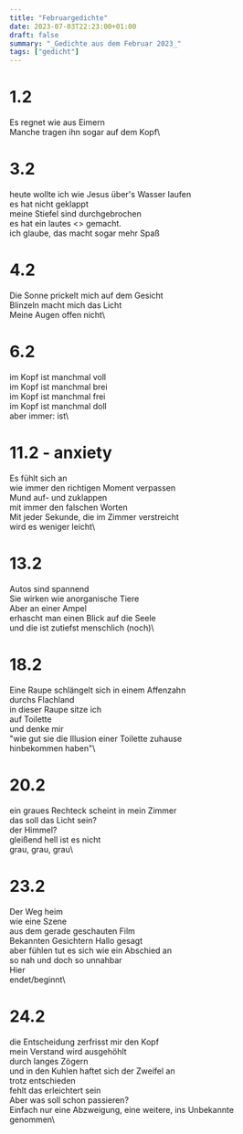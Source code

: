 ```yaml
---
title: "Februargedichte"
date: 2023-07-03T22:23:00+01:00
draft: false
summary: "_Gedichte aus dem Februar 2023_"
tags: ["gedicht"]
---
```


# 1.2

Es regnet wie aus Eimern\
Manche tragen ihn sogar auf dem Kopf\

# 3.2

heute wollte ich wie Jesus über's Wasser laufen\
es hat nicht geklappt\
meine Stiefel sind durchgebrochen\
es hat ein lautes <<Platsch>> gemacht.\
ich glaube, das macht sogar mehr Spaß

# 4.2

Die Sonne prickelt mich auf dem Gesicht\
Blinzeln macht mich das Licht\
Meine Augen offen nicht\

# 6.2

im Kopf ist manchmal voll\
im Kopf ist manchmal brei\
im Kopf ist manchmal frei\
im Kopf ist manchmal doll\
aber immer: ist\

# 11.2 - anxiety

Es fühlt sich an\
wie immer den richtigen Moment verpassen\
Mund auf- und zuklappen\
mit immer den falschen Worten\
Mit jeder Sekunde, die im Zimmer verstreicht\
wird es weniger leicht\

# 13.2

Autos sind spannend\
Sie wirken wie anorganische Tiere\
Aber an einer Ampel\
erhascht man einen Blick auf die Seele\
und die ist zutiefst menschlich (noch)\

# 18.2

Eine Raupe schlängelt sich in einem Affenzahn\
durchs Flachland\
in dieser Raupe sitze ich\
auf Toilette\
und denke mir\
"wie gut sie die Illusion einer Toilette zuhause\
hinbekommen haben"\

# 20.2

ein graues Rechteck scheint in mein Zimmer\
das soll das Licht sein?\
der Himmel?\
gleißend hell ist es nicht\
grau, grau, grau\

# 23.2

Der Weg heim\
wie eine Szene\
aus dem gerade geschauten Film\
Bekannten Gesichtern Hallo gesagt\
aber fühlen tut es sich wie ein Abschied an\
so nah und doch so unnahbar\
Hier\
endet/beginnt\

# 24.2

die Entscheidung zerfrisst mir den Kopf\
mein Verstand wird ausgehöhlt\
durch langes Zögern\
und in den Kuhlen haftet sich der Zweifel an\
trotz entschieden\
fehlt das erleichtert sein\
Aber was soll schon passieren?\
Einfach nur eine Abzweigung, eine weitere, ins Unbekannte\
genommen\